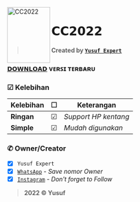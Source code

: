 <img src="https://cdn.pixabay.com/photo/2018/09/11/14/49/moe-3669736_1280.png" alt="CC2022" align="left" width="100" height="130">

# 𝗖𝗖𝟮𝟬𝟮𝟮
> **Created by [`Yusuf Expert`](https://wa.me/6283873115706)**

### [`𝗗𝗢𝗪𝗡𝗟𝗢𝗔𝗗`](https://github.com/avianz37/CC/raw/main/ArdanPcrLana.zip) ᴠᴇʀꜱɪ ᴛᴇʀʙᴀʀᴜ

### ☑ Kelebihan
|Kelebihan|☐|Keterangan|
|-|-|-|
|**Ringan**|☑|*Support HP kentang*|
|**Simple**|☑|*Mudah digunakan*|

### ✆ Owner/Creator
- [x] `Yusuf Expert`
- [x] [`WhatsApp`](https://wa.me/6283873115706) - *Save nomor Owner*
- [x] [`Instagram`](https://www.instagram.com/yusuf.expert) - *Don't forget to Follow*

> **2022 © Yusuf**
